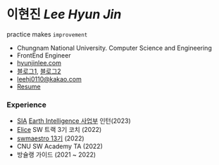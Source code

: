 # 이현진 *Lee Hyun Jin*

practice makes `improvement`

- Chungnam National University. Computer Science and Engineering 
- FrontEnd Engineer
- [hyunjinlee.com](https://hyunjinlee.com)
- [블로그1](https://velog.io/@hyunjine), [블로그2](https://hyunjinee.tistory.com/)
- leehj0110@kakao.com
- [Resume](https://pouncing-amethyst-dcf.notion.site/Lee-Hyun-Jin-e9bd402f7ba34154a2660bbef71c6b7d)



### Experience
- [SIA](https://recruit.si-analytics.ai/) [Earth Intelligence 사업부](https://recruit.si-analytics.ai/603e1889-9af8-4b4e-8610-4161e6193afb) 인턴(2023)
- [Elice](https://elice.training/track/sw) SW 트랙 3기 코치 (2022)
- [swmaestro 13기](https://www.swmaestro.org/sw/main/main.do) (2022)
- CNU SW Academy TA (2022)
- 방슐랭 가이드 (2021 ~ 2022)




<!-- <details> -->
<!-- <summary>2022 History</summary>
  swmaestro
<summary>2021 History</summary>
🏃‍♀<a href="https://play.google.com/store/apps/details?id=com.bclguide.bclguide"> 방슐랭가이드(bclguide) </a> <br/>
<!-- </details> --> 

<!-- ## 
[![solved.ac](http://mazassumnida.wtf/api/v2/generate_badge?boj=hjl9345)](https://solved.ac/hjl9345) -->

